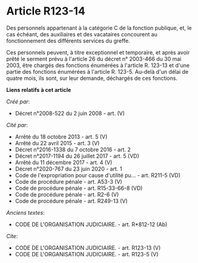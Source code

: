 # Article R123-14

Des personnels appartenant à la catégorie C de la fonction publique, et, le cas échéant, des auxiliaires et des vacataires
concourent au fonctionnement des différents services du greffe. 

Ces personnels peuvent, à titre exceptionnel et temporaire, et après avoir prêté le serment prévu à l'article 26 du décret n°
2003-466 du 30 mai 2003, être chargés des fonctions énumérées à l'article R. 123-13 et d'une partie des fonctions énumérées à
l'article R. 123-5. Au-delà d'un délai de quatre mois, ils sont, sur leur demande, déchargés de ces fonctions.

**Liens relatifs à cet article**

_Créé par_:

  - Décret n°2008-522 du 2 juin 2008 - art. (V)

_Cité par_:

  - Arrêté du 18 octobre 2013 - art. 5 (V)
  - Arrêté du 22 avril 2015 - art. 3 (V)
  - Décret n°2016-1338 du 7 octobre 2016 - art. 2
  - Décret n°2017-1194 du 26 juillet 2017 - art. 5 (VD)
  - Arrêté du 11 décembre 2017 - art. 4 (V)
  - Décret n°2020-767 du 23 juin 2020 - art. 1
  - Code de l'expropriation pour cause d'utilité pu... - art. R211-5 (VD)
  - Code de procédure pénale - art. A53-3 (V)
  - Code de procédure pénale - art. R15-33-66-8 (VD)
  - Code de procédure pénale - art. R2-6 (V)
  - Code de procédure pénale - art. R249-13 (V)

_Anciens textes_:

  - CODE DE L'ORGANISATION JUDICIAIRE. - art. R*812-12 (Ab)

_Cite_:

  - CODE DE L'ORGANISATION JUDICIAIRE. - art. R123-13 (V)
  - CODE DE L'ORGANISATION JUDICIAIRE. - art. R123-5 (V)
